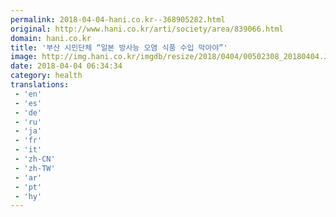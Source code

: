 ```yaml
---
permalink: 2018-04-04-hani.co.kr--368905282.html
original: http://www.hani.co.kr/arti/society/area/839066.html
domain: hani.co.kr
title: '부산 시민단체 “일본 방사능 오염 식품 수입 막아야”'
image: http://img.hani.co.kr/imgdb/resize/2018/0404/00502308_20180404.JPG
date: 2018-04-04 06:34:34
category: health
translations: 
 - 'en'
 - 'es'
 - 'de'
 - 'ru'
 - 'ja'
 - 'fr'
 - 'it'
 - 'zh-CN'
 - 'zh-TW'
 - 'ar'
 - 'pt'
 - 'hy'
---
```


